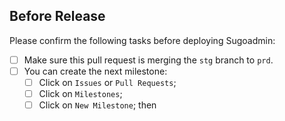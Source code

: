 ## Before Release

Please confirm the following tasks before deploying Sugoadmin:

- [ ] Make sure this pull request is merging the `stg` branch to `prd`.
- [ ] You can create the next milestone:
  - [ ] Click on `Issues` or `Pull Requests`;
  - [ ] Click on `Milestones`;
  - [ ] Click on `New Milestone`; then
